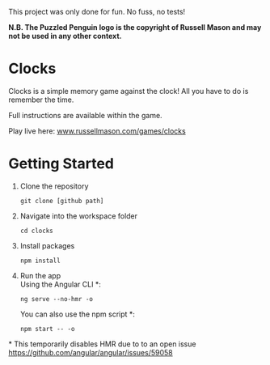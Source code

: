 This project was only done for fun. No fuss, no tests!

**N.B. The Puzzled Penguin logo is the copyright of Russell Mason and may not be used in any other context.**

# Clocks

Clocks is a simple memory game against the clock! All you have to do is remember the time.

Full instructions are available within the game.

Play live here: www.russellmason.com/games/clocks

# Getting Started

1.  Clone the repository

        git clone [github path]

2.  Navigate into the workspace folder

        cd clocks

3.  Install packages<br>

        npm install

4.  Run the app<br>
    Using the Angular CLI *:<br>

        ng serve --no-hmr -o

    You can also use the npm script *:

        npm start -- -o

\* This temporarily disables HMR due to to an open issue 
https://github.com/angular/angular/issues/59058

